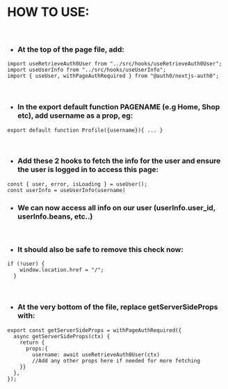 # HOW TO USE:

<br/>

* ### At the top of the page file, add:  

```  
import useRetrieveAuth0User from "../src/hooks/useRetrieveAuth0User";
import useUserInfo from "../src/hooks/useUserInfo";
import { useUser, withPageAuthRequired } from "@auth0/nextjs-auth0";
```
<br/>

* ### In the export default function PAGENAME (e.g Home, Shop etc), add username as a prop, eg: 



```
export default function Profile({username}){ ... }
```
<br/>

* ### Add these 2 hooks to fetch the info for the user and ensure the user is logged in to access this page:

```
const { user, error, isLoading } = useUser();
const userInfo = useUserInfo(username)
```

* ### We can now access all info on our user (userInfo.user_id, userInfo.beans, etc..)

<br/>

* ### It should also be safe to remove this check now:

```
if (!user) {
    window.location.href = "/";
  }
```
<br/>

* ### At the very bottom of the file, replace getServerSideProps with:

```
export const getServerSideProps = withPageAuthRequired({
  async getServerSideProps(ctx) {
    return {
      props:{
        username: await useRetrieveAuth0User(ctx)
        //Add any other props here if needed for more fetching
    }}
  },
});
```

